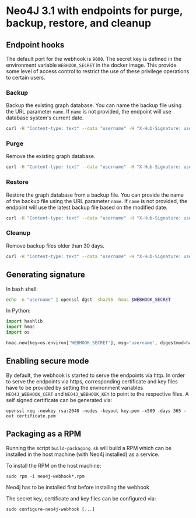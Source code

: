 # Neo4J 3.1 with endpoints for purge, backup, restore, and cleanup

## Endpoint hooks

The default port for the webhook is `9000`. The secret key is defined in the environment variable `WEBHOOK_SECRET` in the docker image. This provide some level of access control to restrict the use of these privilege operations to certain users.

### Backup

Backup the existing graph database. You can name the backup file using the URL parameter `name`. If `name` is not provided, the endpoint will use database system's current date.

```bash
curl -H "Content-type: text" --data "username" -H "X-Hub-Signature: username-hashed-with-sha256-and-secret-key" neo4jserver:hookport/hooks/backup
```

### Purge

Remove the existing graph database.

```bash
curl -H "Content-type: text" --data "username" -H "X-Hub-Signature: username-hashed-with-sha256-and-secret-key" neo4jserver:hookport/hooks/purge
```

### Restore

Restore the graph database from a backup file. You can provide the name of the backup file using the URL parameter `name`. If `name` is not provided, the endpoint will use the latest backup file based on the modified date.

```bash
curl -H "Content-type: text" --data "username" -H "X-Hub-Signature: username-hashed-with-sha256-and-secret-key" neo4jserver:hookport/hooks/restore
```

### Cleanup

Remove backup files older than 30 days.

```bash
curl -H "Content-type: text" --data "username" -H "X-Hub-Signature: username-hashed-with-sha256-and-secret-key" neo4jserver:hookport/hooks/cleanup
```

## Generating signature

In bash shell:
```bash
echo -n "username" | openssl dgst -sha256 -hmac $WEBHOOK_SECRET
```

In Python:
```python
import hashlib
import hmac
import os

hmac.new(key=os.environ['WEBHOOK_SECRET'], msg='username', digestmod=hashlib.sha256).hexdigest()
```

## Enabling secure mode 

By default, the webhook is started to serve the endpoints via http. In order to serve the endpoints via https, corresponding certificate and key files have to be provided by setting the environment variables `NEO4J_WEBHOOK_CERT` and 
`NEO4J_WEBHOOK_KEY` to point to the respective files. A self signed certificate can be generated via:

```
openssl req -newkey rsa:2048 -nodes -keyout key.pem -x509 -days 365 -out certificate.pem
```

## Packaging as a RPM

Running the script `build-packaging.sh` will build a RPM which can be installed in the host machine (with Neo4j installed) as a service. 

To install the RPM on the host machine: 
```
sudo rpm -i neo4j-webhook*.rpm
```
Neo4j has to be installed first before installing the webhook

The secret key, certificate and key files can be configured via: 
```
sudo configure-neo4j-webhook [...]
```

